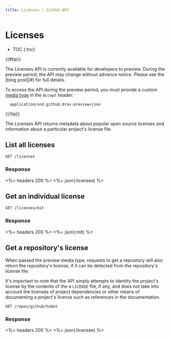 ```yaml
---
title: Licenses | GitHub API
---
```


# Licenses

* TOC
{:toc}

{{#tip}}

  <a name="preview-period"></a>

  The Licenses API is currently available for developers to preview.
  During the preview period, the API may change without advance notice.
  Please see the [blog post][#] for full details.

  To access the API during the preview period, you must provide a custom [media type](/v3/media) in the `Accept` header:

      application/vnd.github.drax-preview+json

{{/tip}}

The Licenses API returns metadata about popular open source licenses and information about a particular project's license file.

## List all licenses

    GET /licenses

### Response

<%= headers 200 %>
<%= json(:licenses)  %>

## Get an individual license

    GET /licenses/mit

### Response

<%= headers 200 %>
<%= json(:mit)  %>

## Get a repository's license

When passed the preview media type, requests to get a repository will also return the repository's license, if it can be detected from the repository's license file.

It's important to note that the API simply attempts to identity the project's license by the contents of the a `LICENSE` file, if any, and does not take into account the licenses of project dependencies or other means of documenting a project's license such as references in the documentation.

    GET /repos/github/hubot

### Response

<%= headers 200 %>
<%= json(:licensee)  %>
